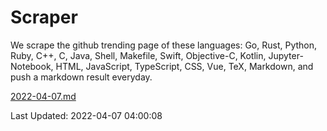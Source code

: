 # Scraper

We scrape the github trending page of these languages: Go, Rust, Python, Ruby, C++, C, Java, Shell, Makefile, Swift, Objective-C, Kotlin, Jupyter-Notebook, HTML, JavaScript, TypeScript, CSS, Vue, TeX, Markdown, and push a markdown result everyday.

[2022-04-07.md](https://github.com/yangwenmai/github-trending-backup/blob/master/2022-04-07.md)

Last Updated: 2022-04-07 04:00:08